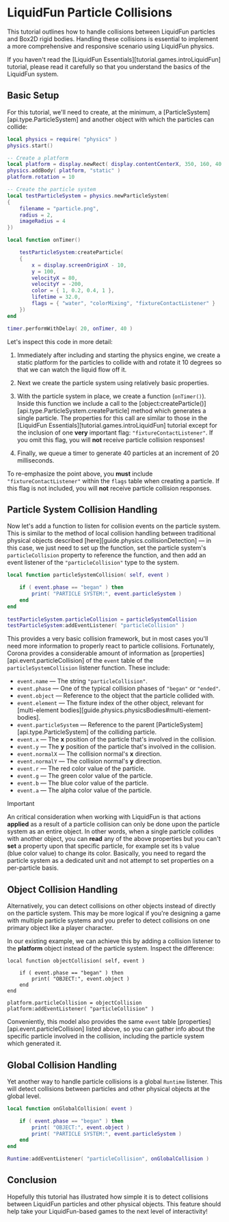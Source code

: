
# LiquidFun Particle Collisions

This tutorial outlines how to handle collisions between LiquidFun particles and Box2D rigid bodies. Handling these collisions is essential to implement a more comprehensive and responsive scenario using LiquidFun physics.

<div class="docs-tip-outer">
<div class="docs-tip-inner-left">
<div class="fa fa-cog"></div>
</div>
<div class="docs-tip-inner-right">

If you haven't read the [LiquidFun Essentials][tutorial.games.introLiquidFun] tutorial, please read it carefully so that you understand the basics of the LiquidFun system.

</div>
</div>


## Basic Setup

For this tutorial, we'll need to create, at the minimum, a [ParticleSystem][api.type.ParticleSystem] and another object with which the particles can collide:

``````lua
local physics = require( "physics" )
physics.start()

-- Create a platform
local platform = display.newRect( display.contentCenterX, 350, 160, 40 )
physics.addBody( platform, "static" )
platform.rotation = 10

-- Create the particle system
local testParticleSystem = physics.newParticleSystem(
{
	filename = "particle.png",
	radius = 2,
	imageRadius = 4
})

local function onTimer()

	testParticleSystem:createParticle(
	{
		x = display.screenOriginX - 10,
		y = 100,
		velocityX = 80,
		velocityY = -200,
		color = { 1, 0.2, 0.4, 1 },
		lifetime = 32.0,
		flags = { "water", "colorMixing", "fixtureContactListener" }
	})
end

timer.performWithDelay( 20, onTimer, 40 )
``````

Let's inspect this code in more detail:

1. Immediately after including and starting the physics engine, we create a static platform for the particles to collide with and rotate it 10 degrees so that we can watch the liquid flow off it.

2. Next we create the particle system using relatively basic properties.

3. With the particle system in place, we create a function (`onTimer()`). Inside this function we include a call to the [object:createParticle()][api.type.ParticleSystem.createParticle] method which generates a single particle. The properties for this call are similar to those in the [LiquidFun Essentials][tutorial.games.introLiquidFun] tutorial except for the inclusion of one __very__ important flag: `"fixtureContactListener"`. If you omit this flag, you will __not__ receive particle collision responses!

4. Finally, we queue a timer to generate 40 particles at an increment of 20 milliseconds.

<div class="docs-tip-outer docs-tip-color-alert">
<div class="docs-tip-inner-left">
<div class="fa fa-exclamation-circle" style="font-size: 35px;"></div>
</div>
<div class="docs-tip-inner-right">

To re-emphasize the point above, you __must__ include `"fixtureContactListener"` within the `flags` table when creating a particle. If this flag is not included, you will __not__ receive particle collision responses.

</div>
</div>


## Particle System Collision Handling

Now let's add a function to listen for collision events on the particle system. This is similar to the method of local collision handling between traditional physical objects described [here][guide.physics.collisionDetection]&nbsp;&mdash; in this case, we just need to set up the function, set the particle system's `particleCollision` property to reference the function, and then add an event listener of the `"particleCollision"` type to the system.

``````lua
local function particleSystemCollision( self, event )

	if ( event.phase == "began" ) then
		print( "PARTICLE SYSTEM:", event.particleSystem )
	end
end
 
testParticleSystem.particleCollision = particleSystemCollision
testParticleSystem:addEventListener( "particleCollision" )
``````

This provides a very basic collision framework, but in most cases you'll need more information to properly react to particle collisions. Fortunately, Corona provides a considerable amount of information as [properties][api.event.particleCollision] of the `event` table of the `particleSystemCollision` listener function. These include:

* `event.name` &mdash; The string `"particleCollision"`.
* `event.phase` &mdash; One of the typical collision phases of `"began"` or `"ended"`.
* `event.object` &mdash; Reference to the object that the particle collided with.
* `event.element` &mdash; The fixture index of the other object, relevant for [multi-element bodies][guide.physics.physicsBodies#multi-element-bodies].
* `event.particleSystem` &mdash; Reference to the parent [ParticleSystem][api.type.ParticleSystem] of the colliding particle.
* `event.x` &mdash; The __x__ position of the particle that's involved in the collision.
* `event.y` &mdash; The __y__ position of the particle that's involved in the collision.
* `event.normalX` &mdash; The collision normal's __x__ direction.
* `event.normalY` &mdash; The collision normal's __y__ direction.
* `event.r` &mdash; The red color value of the particle.
* `event.g` &mdash; The green color value of the particle.
* `event.b` &mdash; The blue color value of the particle.
* `event.a` &mdash; The alpha color value of the particle.

<div class="guide-notebox-imp">
<div class="notebox-title-imp">Important</div>

An critical consideration when working with LiquidFun is that actions __applied__ as a result of a particle collision can only be done upon the particle system as an entire object. In other words, when a single particle collides with another object, you can __read__ any of the above properties but you can't __set__ a property upon that specific particle, for example set its `b` value <nobr>(blue color value)</nobr> to change its color. Basically, you need to regard the particle system as a dedicated unit and not attempt to set properties on a <nobr>per-particle</nobr> basis.

</div>


## Object Collision Handling

Alternatively, you can detect collisions on other objects instead of directly on the particle system. This may be more logical if you're designing a game with multiple particle systems and you prefer to detect collisions on one primary object like a player character.

In our existing example, we can achieve this by adding a collision listener to the __platform__ object instead of the particle system. Inspect the difference:

``````{ brush="lua" gutter="false" first-line="1" highlight="[1,4,8,9]" }
local function objectCollision( self, event )

	if ( event.phase == "began" ) then
		print( "OBJECT:", event.object )
	end
end

platform.particleCollision = objectCollision
platform:addEventListener( "particleCollision" )
``````

Conveniently, this model also provides the same `event` table [properties][api.event.particleCollision] listed above, so you can gather info about the specific particle involved in the collision, including the particle system which generated it.


## Global Collision Handling

Yet another way to handle particle collisions is a global `Runtime` listener. This will detect collisions between particles and other physical objects at the global level.

``````lua
local function onGlobalCollision( event )

	if ( event.phase == "began" ) then
		print( "OBJECT:", event.object )
		print( "PARTICLE SYSTEM:", event.particleSystem )
	end
end

Runtime:addEventListener( "particleCollision", onGlobalCollision )
``````


## Conclusion

Hopefully this tutorial has illustrated how simple it is to detect collisions between LiquidFun particles and other physical objects. This feature should help take your <nobr>LiquidFun-based</nobr> games to the next level of interactivity!
